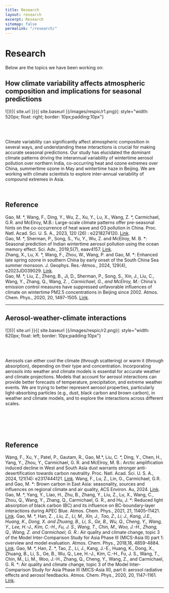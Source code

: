 ```yaml
---
title: Research
layout: research
excerpt: Research
sitemap: false
permalink: "/research/"
---
```


# Research

Below are the topics we have been working on:


## How climate variability affects atmospheric composition and implications for seasonal predictions 

![]({{ site.url }}{{ site.baseurl }}/images/respic/r1.png){: style="width: 520px; float: right; border: 10px;padding:10px"}

<br />
<br />

Climate variability can significantly affect atmospheric composition in several ways, and understanding these interactions is crucial for making accurate seasonal predictions. Our study has elucidated the dominant climate patterns driving the interannual variability of wintertime aerosol pollution over northern India, co-occurring heat and ozone extremes over China, summertime ozone in May and wintertime haze in Beijing. We are working with climate scientists to explore inter-annual variability of compound extremes in Asia.

 

<br />

## Reference

Gao, M. *, Wang, F., Ding, Y., Wu, Z., Xu, Y., Lu, X., Wang, Z. *, Carmichael, G.R. and McElroy, M.B.: Large-scale climate patterns offer pre-seasonal hints on the co-occurrence of heat wave and O3 pollution in China. Proc. Natl. Acad. Sci. U. S. A., 2023, 120 (26) : e2218274120. [Link](https://www.pnas.org/doi/abs/10.1073/pnas.2218274120).   
Gao, M. *, Sherman, P., Song, S., Yu, Y., Wu, Z. and McElroy, M. B. *: Seasonal prediction of Indian wintertime aerosol pollution using the ocean memory effect. Sci. Adv., 2019,5(7), eaav4157. [Link](https://www.science.org/doi/full/10.1126/sciadv.aav4157).    
Zhang, X., Lu, X. *, Wang, F., Zhou, W., Wang, P. and Gao, M. *: Enhanced late spring ozone in southern China by early onset of the South China Sea summer monsoon. J. Geophys. Res.-Atmos., 2024, 129(4), e2023JD039029. [Link](https://agupubs.onlinelibrary.wiley.com/doi/full/10.1029/2023JD039029).   
Gao, M. *, Liu, Z., Zheng, B., Ji, D., Sherman, P., Song, S., Xin, J., Liu, C., Wang, Y., Zhang, Q., Wang, Z. *, Carmichael, G., and McElroy, M.*: China's emission control measures have suppressed unfavorable influences of climate on wintertime PM2.5 concentrations in Beijing since 2002. Atmos. Chem. Phys., 2020, 20, 1497–1505. [Link](https://acp.copernicus.org/articles/20/1497/2020/acp-20-1497-2020.html).   


----
## Aerosol-weather-climate interactions

![]({{ site.url }}{{ site.baseurl }}/images/respic/r2.png){: style="width: 620px; float: left; border: 10px;padding:10px"}

<br />
<br />

Aerosols can either cool the climate (through scattering) or warm it (through absorption), depending on their type and concentration. Incorporating aerosols into weather and climate models is essential for accurate weather and climate projections. Models that account for aerosol interactions can provide better forecasts of temperature, precipitation, and extreme weather events. We are trying to better represent aerosol properties, particularly light-absorbing particles (e.g., dust, black carbon and brown carbon), in weather and climate models, and to explore the interactions across different scales.  


<br />
<br />
<br />
<br />





## Reference

Wang, F., Xu, Y., Patel, P., Gautam, R., Gao, M.*, Liu, C. *, Ding, Y., Chen, H., Yang, Y., Zhou, Y., Carmichael, G. R. and McElroy, M. B.: Arctic amplification induced decline in West and South Asia dust warrants stronger anti-desertification towards carbon neutrality. Proc. Natl. Acad. Sci. U. S. A., 2024, 121(14): e2317444121. [Link](https://www.pnas.org/doi/abs/10.1073/pnas.2317444121).
Wang, F., Lu, Z., Lin, G., Carmichael, G.R. and Gao, M. *: Brown carbon in East Asia: seasonality, sources and influences on regional climate and air quality, ACS Environ. Au, 2024. [Link](https://pubs.acs.org/doi/10.1021/acsenvironau.4c00080#).
Gao, M. *, Yang, Y., Liao, H., Zhu, B., Zhang, Y., Liu, Z., Lu, X., Wang, C., Zhou, Q., Wang, Y., Zhang, Q., Carmichael, G. R., and Hu, J. *: Reduced light absorption of black carbon (BC) and its influence on BC-boundary-layer interactions during APEC Blue. Atmos. Chem. Phys., 2021, 21, 11405–11421. [Link](https://acp.copernicus.org/articles/21/11405/2021/).
Gao, M. *, Han, Z. *, Liu, Z., Li, M., Xin, J., Tao, Z., Li, J., Kang, J.E., Huang, K., Dong, X. and Zhuang, B., Li, S., Ge, B., Wu, Q., Cheng, Y., Wang, Y., Lee, H.-J., Kim, C.-H., Fu, J. S., Wang, T., Chin, M., Woo, J.-H., Zhang, Q., Wang, Z. and Carmichael, G. R.*: Air quality and climate change, topic 3 of the Model Inter-Comparison Study for Asia Phase III (MICS-Asia III) part 1: overview and model evaluation. Atmos. Chem. Phys., 2018,18, 4859-4884. [Link](https://acp.copernicus.org/articles/18/4859/2018/).
Gao, M. *, Han, Z. *, Tao, Z., Li, J., Kang, J.-E., Huang, K., Dong, X., Zhuang, B., Li, S., Ge, B., Wu, Q., Lee, H.-J., Kim, C.-H., Fu, J. S., Wang, T., Chin, M., Li, M., Woo, J.-H., Zhang, Q., Cheng, Y., Wang, Z., and Carmichael, G. R. *: Air quality and climate change, topic 3 of the Model Inter-Comparison Study for Asia Phase III (MICS-Asia III), part II: aerosol radiative effects and aerosol feedbacks. Atmos. Chem. Phys., 2020, 20, 1147–1161. [Link](https://acp.copernicus.org/articles/20/1147/2020/acp-20-1147-2020.html).

----

